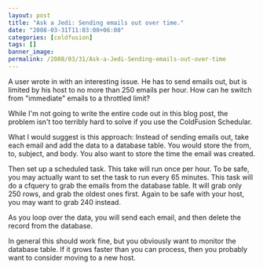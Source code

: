 ```yaml
---
layout: post
title: "Ask a Jedi: Sending emails out over time."
date: "2008-03-31T11:03:00+06:00"
categories: [coldfusion]
tags: []
banner_image: 
permalink: /2008/03/31/Ask-a-Jedi-Sending-emails-out-over-time
---
```


A user wrote in with an interesting issue. He has to send emails out, but is limited by his host to no more than 250 emails per hour. How can he switch from "immediate" emails to a throttled limit?

While I'm not going to write the entire code out in this blog post, the problem isn't too terribly hard to solve if you use the ColdFusion Schedular. 

What I would suggest is this approach: Instead of sending emails out, take each email and add the data to a database table. You would store the from, to, subject, and body. You also want to store the time the email was created.

Then set up a scheduled task. This take will run once per hour. To be safe, you may actually want to set the task to run every 65 minutes. This task will do a cfquery to grab the emails from the database table. It will grab only 250 rows, and grab the oldest ones first. Again to be safe with your host, you may want to grab 240 instead.

As you loop over the data, you will send each email, and then delete the record from the database. 

In general this should work fine, but you obviously want to monitor the database table. If it grows faster than you can process, then you probably want to consider moving to a new host.